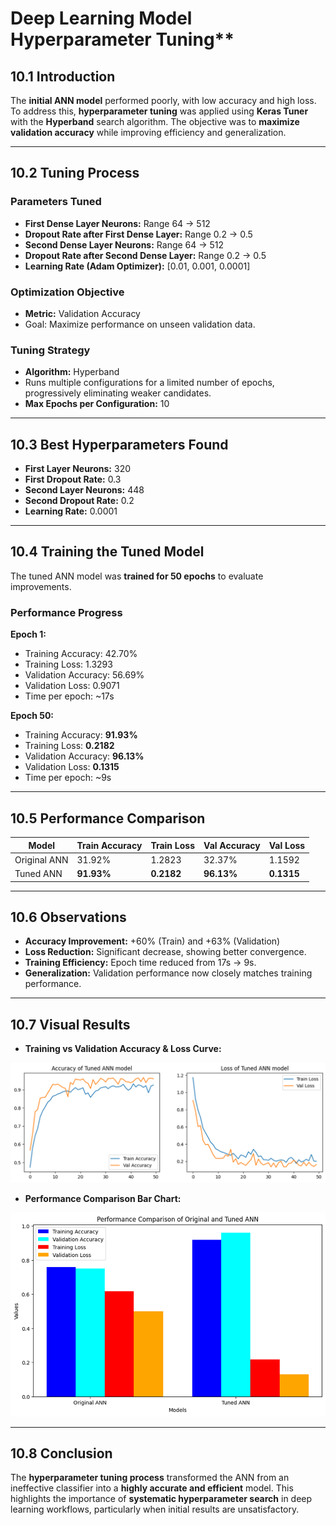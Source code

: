 # Deep Learning Model Hyperparameter Tuning**

## **10.1 Introduction**

The **initial ANN model** performed poorly, with low accuracy and high loss.
To address this, **hyperparameter tuning** was applied using **Keras Tuner** with the **Hyperband** search algorithm.
The objective was to **maximize validation accuracy** while improving efficiency and generalization.

---

## **10.2 Tuning Process**

### **Parameters Tuned**

* **First Dense Layer Neurons:** Range 64 → 512
* **Dropout Rate after First Dense Layer:** Range 0.2 → 0.5
* **Second Dense Layer Neurons:** Range 64 → 512
* **Dropout Rate after Second Dense Layer:** Range 0.2 → 0.5
* **Learning Rate (Adam Optimizer):** \[0.01, 0.001, 0.0001]

### **Optimization Objective**

* **Metric:** Validation Accuracy
* Goal: Maximize performance on unseen validation data.

### **Tuning Strategy**

* **Algorithm:** Hyperband
* Runs multiple configurations for a limited number of epochs, progressively eliminating weaker candidates.
* **Max Epochs per Configuration:** 10

---

## **10.3 Best Hyperparameters Found**

* **First Layer Neurons:** 320
* **First Dropout Rate:** 0.3
* **Second Layer Neurons:** 448
* **Second Dropout Rate:** 0.2
* **Learning Rate:** 0.0001

---

## **10.4 Training the Tuned Model**

The tuned ANN model was **trained for 50 epochs** to evaluate improvements.

### **Performance Progress**

**Epoch 1:**

* Training Accuracy: 42.70%
* Training Loss: 1.3293
* Validation Accuracy: 56.69%
* Validation Loss: 0.9071
* Time per epoch: \~17s

**Epoch 50:**

* Training Accuracy: **91.93%**
* Training Loss: **0.2182**
* Validation Accuracy: **96.13%**
* Validation Loss: **0.1315**
* Time per epoch: \~9s

---

## **10.5 Performance Comparison**

| Model        | Train Accuracy | Train Loss | Val Accuracy | Val Loss   |
| ------------ | -------------- | ---------- | ------------ | ---------- |
| Original ANN | 31.92%         | 1.2823     | 32.37%       | 1.1592     |
| Tuned ANN    | **91.93%**     | **0.2182** | **96.13%**   | **0.1315** |

---

## **10.6 Observations**

* **Accuracy Improvement:** +60% (Train) and +63% (Validation)
* **Loss Reduction:** Significant decrease, showing better convergence.
* **Training Efficiency:** Epoch time reduced from 17s → 9s.
* **Generalization:** Validation performance now closely matches training performance.

---

## **10.7 Visual Results**

* **Training vs Validation Accuracy & Loss Curve:**

![Training vs Validation Accuracy & Loss Curve](ht/a_l_c.png)

* **Performance Comparison Bar Chart:**

![Performance Comparison Bar Chart](ht/c_b.png)

---

## **10.8 Conclusion**

The **hyperparameter tuning process** transformed the ANN from an ineffective classifier into a **highly accurate and efficient** model.
This highlights the importance of **systematic hyperparameter search** in deep learning workflows, particularly when initial results are unsatisfactory.

